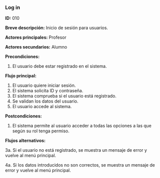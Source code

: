 ### **Log in**

**ID:** 010

**Breve descripción:** Inicio de sesión para usuarios.

**Actores principales:** Profesor

**Actores secundarios:** Alumno

**Precondiciones:**

 1. El usuario debe estar registrado en el sistema.

 **Flujo principal:**

  1. El usuario quiere iniciar sesión.
  2. El sistema solicita ID y contraseña.
  3. El sistema comprueba si el usuario está registrado.
  4. Se validan los datos del usuario.
  5. El usuario accede al sistema.

 **Postcondiciones:**

  1. El sistema permite al usuario acceder a todas las opciones a las que según su rol tenga permiso.

 **Flujos alternativos:**

  3a. Si el usuario no está registrado, se muestra un mensaje de error y vuelve al menú principal.

  4a. Si los datos introducidos no son correctos, se muestra un mensaje de error y vuelve al menú principal.
